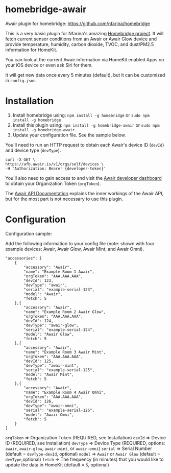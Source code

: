 # homebridge-awair
Awair plugin for homebridge: https://github.com/nfarina/homebridge

This is a very basic plugin for Nfarina's amazing [Homebridge project](https://github.com/nfarina/homebridge). It will fetch current sensor conditions from an Awair or Awair Glow device and provide temperature, humidity, carbon dioxide, TVOC, and dust/PM2.5 information for HomeKit.

You can look at the current Awair information via HomeKit enabled Apps on your iOS device or even ask Siri for them.

It will get new data once every 5 minutes (default), but it can be customized in `config.json`.

# Installation

1. Install homebridge using: `npm install -g homebridge` or `sudo npm install -g homebridge`
2. Install this plugin using: `npm install -g homebridge-awair` or `sudo npm install -g homebridge-awair`
3. Update your configuration file. See the sample below.

You'll need to run an HTTP request to obtain each Awair's device ID (`devId`) and device type (`devType`).

```
curl -X GET \
https://afb.awair.is/v1/orgs/self/devices \
-H 'Authorization: Bearer {developer-token}'
```

You'll also need to gain access to and visit the [Awair developer dashboard](https://dashboard.getawair.com) to obtain your Organization Token (`orgToken`).

The [Awair API Documentation](http://docs.afb.awair.is/) explains the inner workings of the Awair API, but for the most part is not necessary to use this plugin.

# Configuration

Configuration sample:

Add the following information to your config file (note: shown with four example devices: Awair, Awair Glow, Awair Mint, and Awair Omni).

```
"accessories": [
	{
		"accessory": "Awair",
		"name": "Example Room 1 Awair",
		"orgToken": "AAA.AAA.AAA",
		"devId": 123,
		"devType": "awair",
		"serial": "example-serial-123",
		"model": "Awair",
		"fetch": 5
	},{
		"accessory": "Awair",
		"name": "Example Room 2 Awair Glow",
		"orgToken": "AAA.AAA.AAA",
		"devId": 124,
		"devType": "awair-glow",
		"serial": "example-serial-124",
		"model": "Awair Glow",
		"fetch": 5
	},{
		"accessory": "Awair",
		"name": "Example Room 3 Awair Mint",
		"orgToken": "AAA.AAA.AAA",
		"devId": 125,
		"devType": "awair-mint",
		"serial": "example-serial-125",
		"model": "Awair Mint",
		"fetch": 5
	},{
		"accessory": "Awair",
		"name": "Example Room 4 Awair Omni",
		"orgToken": "AAA.AAA.AAA",
		"devId": 126,
		"devType": "awair-omni",
		"serial": "example-serial-126",
		"model": "Awair Omni",
		"fetch": 5
	}
]
```

`orgToken`	=> Organization Token (REQUIRED, see Installation)
`devId` 	=> Device ID (REQUIRED, see Installation)
`devType`	=> Device Type (REQUIRED, options: `awair`, `awair-glow`, `awair-mint`, or `awair-omni`)
`serial`	=> Serial Number (default = `devType-devId`, optional)
`model`		=> `Awair` or `Awair Glow` (default = `devType`,optional)
`fetch`		=> The frequency (in minutes) that you would like to update the data in HomeKit (default = `5`, optional)
